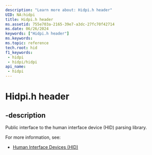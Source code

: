 ```yaml
---
description: "Learn more about: Hidpi.h header"
UID: NA:hidpi
title: Hidpi.h header
ms.assetid: 755e703a-2165-39e7-a3dc-27fc70f42714
ms.date: 06/26/2024
keywords: ["Hidpi.h header"]
ms.keywords: 
ms.topic: reference
tech.root: hid
f1_keywords:
 - hidpi
 - hidpi/hidpi
api_name:
 - hidpi
---
```


# Hidpi.h header

## -description

Public interface to the human interface device (HID) parsing library.

For more information, see:

- [Human Interface Devices (HID)](../_hid/index.md)
